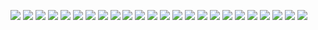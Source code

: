 ![](https://img.shields.io/static/v1?label=&message=%22%7B%22&color=black)
![](https://img.shields.io/static/v1?label=&message=%22%5Cn%20%20%20%20%22&color=aqua)
![](https://img.shields.io/static/v1?label=&message=%221%3B%22&color=black)
![](https://img.shields.io/static/v1?label=&message=%22%5Cn%20%20%20%20%22&color=aqua)
![](https://img.shields.io/static/v1?label=&message=%22%7B%22&color=black)
![](https://img.shields.io/static/v1?label=&message=%22%5Cn%20%20%20%20%20%20%20%20%22&color=aqua)
![](https://img.shields.io/static/v1?label=&message=%222%3B%22&color=black)
![](https://img.shields.io/static/v1?label=&message=%22%5Cn%20%20%20%20%20%20%20%20%22&color=aqua)
![](https://img.shields.io/static/v1?label=&message=%22%7B%22&color=black)
![](https://img.shields.io/static/v1?label=&message=%22%5Cn%20%20%20%20%20%20%20%20%20%20%20%20%22&color=aqua)
![](https://img.shields.io/static/v1?label=&message=%223%3B%22&color=black)
![](https://img.shields.io/static/v1?label=&message=%22%5Cn%20%20%20%20%20%20%20%20%20%20%20%20%22&color=aqua)
![](https://img.shields.io/static/v1?label=&message=%22%7B%22&color=black)
![](https://img.shields.io/static/v1?label=&message=%22%5Cn%20%20%20%20%20%20%20%20%20%20%20%20%20%20%20%20%22&color=aqua)
![](https://img.shields.io/static/v1?label=&message=%224%3B%22&color=black)
![](https://img.shields.io/static/v1?label=&message=%22%5Cn%20%20%20%20%20%20%20%20%20%20%20%20%22&color=aqua)
![](https://img.shields.io/static/v1?label=&message=%22%7D%22&color=black)
![](https://img.shields.io/static/v1?label=&message=%22%5Cn%20%20%20%20%20%20%20%20%22&color=aqua)
![](https://img.shields.io/static/v1?label=&message=%22%7D%22&color=black)
![](https://img.shields.io/static/v1?label=&message=%22%5Cn%20%20%20%20%22&color=aqua)
![](https://img.shields.io/static/v1?label=&message=%22%7D%22&color=black)
![](https://img.shields.io/static/v1?label=&message=%22%5Cn%22&color=aqua)
![](https://img.shields.io/static/v1?label=&message=%22%7D%22&color=black)
![](https://img.shields.io/static/v1?label=&message=%22%5Cn%22&color=aqua)
